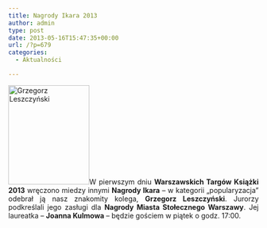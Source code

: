 ```yaml
---
title: Nagrody Ikara 2013
author: admin
type: post
date: 2013-05-16T15:47:35+00:00
url: /?p=679
categories:
  - Aktualności

---
```

<p style="text-align: justify;">
  <a href="http://www.ibby.pl/wp-content/uploads/2013/05/grzegorz_leszczynski.jpg" rel="lightbox[679]"><img class="alignleft size-medium wp-image-680" alt="Grzegorz Leszczyński" src="http://www.ibby.pl/wp-content/uploads/2013/05/grzegorz_leszczynski-163x200.jpg" width="163" height="200" srcset="http://www.ibby.pl/wp-content/uploads/2013/05/grzegorz_leszczynski-163x200.jpg 163w, http://www.ibby.pl/wp-content/uploads/2013/05/grzegorz_leszczynski-81x100.jpg 81w, http://www.ibby.pl/wp-content/uploads/2013/05/grzegorz_leszczynski.jpg 368w" sizes="(max-width: 163px) 100vw, 163px" /></a>W pierwszym dniu <strong>Warszawskich Targów Książki 2013</strong> wręczono miedzy innymi <strong>Nagrody Ikara</strong> &#8211; w kategorii &#8222;popularyzacja&#8221; odebrał ją nasz znakomity kolega, <strong>Grzegorz Leszczyński</strong>. Jurorzy podkreślali jego zasługi dla <strong>Nagrody Miasta Stołecznego Warszawy</strong>. Jej laureatka &#8211; <strong>Joanna Kulmowa</strong> &#8211; będzie gościem w piątek o godz. 17:00.
</p>

<p style="text-align: justify;">